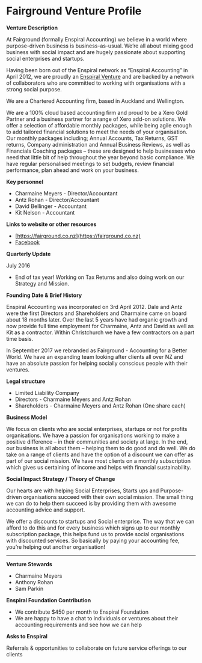 # Fairground Venture Profile

**Venture Description**

At Fairground \(formally Enspiral Accounting\) we believe in a world where purpose-driven business is business-as-usual. We’re all about mixing good business with social impact and are hugely passionate about supporting social enterprises and startups.

Having been born out of the Enspiral network as “Enspiral Accounting” in April 2012, we are proudly an [Enspiral Venture](https://enspiral.com/about-enspiral/ventures/) and are backed by a network of collaborators who are committed to working with organisations with a strong social purpose.

We are a Chartered Accounting firm, based in Auckland and Wellington.

We are a 100% cloud based accounting firm and proud to be a Xero Gold Partner and a business partner for a range of Xero add-on solutions. We offer a selection of affordable monthly packages, while being agile enough to add tailored financial solutions to meet the needs of your organisation. Our monthly packages including; Annual Accounts, Tax Returns, GST returns, Company administration and Annual Business Reviews, as well as Financials Coaching packages – these are designed to help businesses who need that little bit of help throughout the year beyond basic compliance. We have regular personalised meetings to set budgets, review financial performance, plan ahead and work on your business.

**Key personnel**

* Charmaine Meyers - Director/Accountant 
* Antz Rohan - Director/Accountant
* David Bellinger - Accountant
* Kit Nelson - Accountant

**Links to website or other resources**

* [https://fairground.co.nz](https://fairground.co.nz)
* [Facebook ](https://www.facebook.com/FairgroundAccounting/)

**Quarterly Update**

July 2016

* End of tax year! Working on Tax Returns and also doing work on our Strategy and Mission. 

**Founding Date & Brief History**

Enspiral Accounting was incorporated on 3rd April 2012. Dale and Antz were the first Directors and Shareholders and Charmaine came on board about 18 months later. Over the last 5 years have had organic growth and now provide full time employment for Charmaine, Antz and David as well as Kit as a contractor. Within Christchurch we have a few contractors on a part time basis.

In September 2017 we rebranded as Fairground - Accounting for a Better World. We have an expanding team looking after clients all over NZ and have an absolute passion for helping socially conscious people with their ventures.

**Legal structure**

* Limited Liability Company
* Directors - Charmaine Meyers and Antz Rohan
* Shareholders - Charmaine Meyers and Antz Rohan \(One share each\)

**Business Model**

We focus on clients who are social enterprises, startups or not for profits organisations. We have a passion for organisations working to make a positive difference – in their communities and society at large. In the end, our business is all about them – helping them to do good and do well. We do take on a range of clients and have the option of a discount we can offer as part of our social mission. We have most clients on a monthly subscription which gives us certaining of income and helps with financial sustainability.

**Social Impact Strategy / Theory of Change**

Our hearts are with helping Social Enterprises, Starts ups and Purpose-driven organisations succeed with their own social mission. The small thing we can do to help them succeed is by providing them with awesome accounting advice and support.

We offer a discounts to startups and Social enterprise. The way that we can afford to do this and for every business which signs up to our monthly subscription package, this helps fund us to provide social organisations with discounted services. So basically by paying your accounting fee, you’re helping out another organisation!

---

**Venture Stewards**

* Charmaine Meyers
* Anthony Rohan
* Sam Parkin

**Enspiral Foundation Contribution**

* We contribute $450 per month to Enspiral Foundation
* We are happy to have a chat to individuals or ventures about their accounting requirements and see how we can help

**Asks to Enspiral**

Referrals & opportunities to collaborate on future service offerings to our clients


